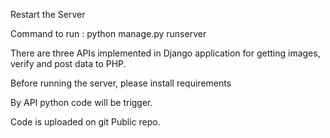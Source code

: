 ﻿

Restart the Server

Command to run : python manage.py runserver

There are three APIs implemented in Django application for getting images, verify and post data to PHP.

Before running the server, please install requirements

By API python code will be trigger.



Code is uploaded on git Public repo.
